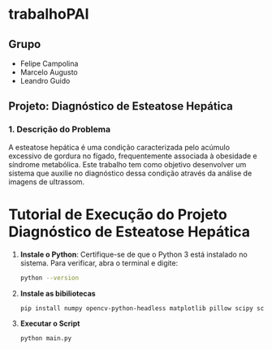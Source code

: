 # trabalhoPAI

## Grupo
- Felipe Campolina
- Marcelo Augusto
- Leandro Guido

## Projeto: Diagnóstico de Esteatose Hepática

### 1. Descrição do Problema
A esteatose hepática é uma condição caracterizada pelo acúmulo excessivo de gordura no fígado, frequentemente associada à obesidade e síndrome metabólica. Este trabalho tem como objetivo desenvolver um sistema que auxilie no diagnóstico dessa condição através da análise de imagens de ultrassom.

# Tutorial de Execução do Projeto Diagnóstico de Esteatose Hepática



1. **Instale o Python**: 
   Certifique-se de que o Python 3 está instalado no sistema. Para verificar, abra o terminal e digite:
   ```bash
   python --version

2. **Instale as bibiliotecas**
   ```bash
   pip install numpy opencv-python-headless matplotlib pillow scipy scikit-image pyfeats pandas seaborn keras tensorflow

3. **Executar o Script**
      ```bash
   python main.py

